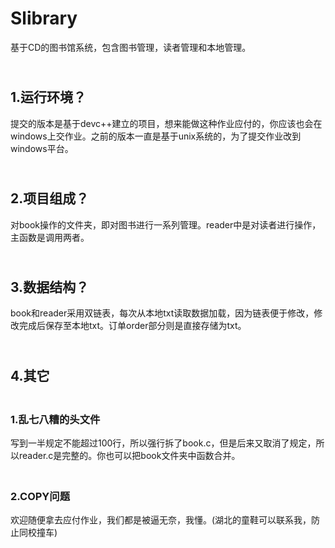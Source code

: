 # Slibrary
基于CD的图书馆系统，包含图书管理，读者管理和本地管理。
## <br/> 1.运行环境？
提交的版本是基于devc++建立的项目，想来能做这种作业应付的，你应该也会在windows上交作业。之前的版本一直是基于unix系统的，为了提交作业改到windows平台。
## <br/> 2.项目组成？
对book操作的文件夹，即对图书进行一系列管理。reader中是对读者进行操作，主函数是调用两者。
## <br/> 3.数据结构？
book和reader采用双链表，每次从本地txt读取数据加载，因为链表便于修改，修改完成后保存至本地txt。订单order部分则是直接存储为txt。
## <br/> 4.其它
### <br/>1.乱七八糟的头文件
写到一半规定不能超过100行，所以强行拆了book.c，但是后来又取消了规定，所以reader.c是完整的。你也可以把book文件夹中函数合并。
### <br/>2.COPY问题
欢迎随便拿去应付作业，我们都是被逼无奈，我懂。(湖北的童鞋可以联系我，防止同校撞车)
